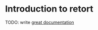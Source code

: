# Introduction to retort

TODO: write [great documentation](http://jacobian.org/writing/what-to-write/)

